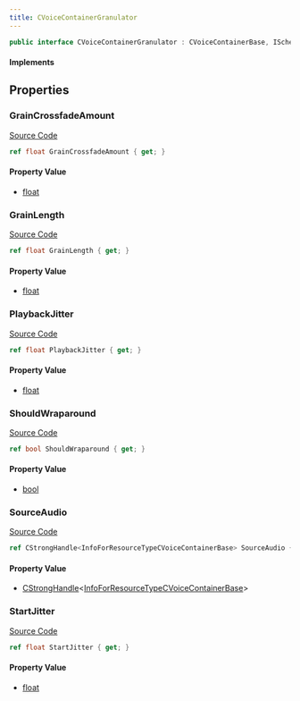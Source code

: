 ```yaml
---
title: CVoiceContainerGranulator
---
```


```csharp
public interface CVoiceContainerGranulator : CVoiceContainerBase, ISchemaClass<CVoiceContainerBase>, ISchemaClass<CVoiceContainerGranulator>, ISchemaField, ISchemaClass, INativeHandle
```

#### Implements

## Properties

### GrainCrossfadeAmount

[Source Code](https://github.com/swiftly-solution/swiftlys2/blob/beta/managed/src/SwiftlyS2.Generated/Schemas/Interfaces/CVoiceContainerGranulator.cs#L18)

```csharp
ref float GrainCrossfadeAmount { get; }
```

#### Property Value

- [float](https://learn.microsoft.com/dotnet/api/system.single)

### GrainLength

[Source Code](https://github.com/swiftly-solution/swiftlys2/blob/beta/managed/src/SwiftlyS2.Generated/Schemas/Interfaces/CVoiceContainerGranulator.cs#L16)

```csharp
ref float GrainLength { get; }
```

#### Property Value

- [float](https://learn.microsoft.com/dotnet/api/system.single)

### PlaybackJitter

[Source Code](https://github.com/swiftly-solution/swiftlys2/blob/beta/managed/src/SwiftlyS2.Generated/Schemas/Interfaces/CVoiceContainerGranulator.cs#L22)

```csharp
ref float PlaybackJitter { get; }
```

#### Property Value

- [float](https://learn.microsoft.com/dotnet/api/system.single)

### ShouldWraparound

[Source Code](https://github.com/swiftly-solution/swiftlys2/blob/beta/managed/src/SwiftlyS2.Generated/Schemas/Interfaces/CVoiceContainerGranulator.cs#L24)

```csharp
ref bool ShouldWraparound { get; }
```

#### Property Value

- [bool](https://learn.microsoft.com/dotnet/api/system.boolean)

### SourceAudio

[Source Code](https://github.com/swiftly-solution/swiftlys2/blob/beta/managed/src/SwiftlyS2.Generated/Schemas/Interfaces/CVoiceContainerGranulator.cs#L26)

```csharp
ref CStrongHandle<InfoForResourceTypeCVoiceContainerBase> SourceAudio { get; }
```

#### Property Value

- [CStrongHandle](/docs/api/shared/natives/cstronghandle-1)<[InfoForResourceTypeCVoiceContainerBase](/docs/api/shared/schemadefinitions/infoforresourcetypecvoicecontainerbase)>

### StartJitter

[Source Code](https://github.com/swiftly-solution/swiftlys2/blob/beta/managed/src/SwiftlyS2.Generated/Schemas/Interfaces/CVoiceContainerGranulator.cs#L20)

```csharp
ref float StartJitter { get; }
```

#### Property Value

- [float](https://learn.microsoft.com/dotnet/api/system.single)


